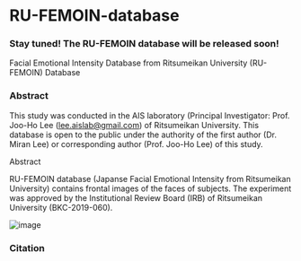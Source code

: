 # RU-FEMOIN-database

### Stay tuned! The RU-FEMOIN database will be released soon!

Facial Emotional Intensity Database from Ritsumeikan University (RU-FEMOIN) Database

### Abstract
This study was conducted in the AIS laboratory (Principal Investigator: Prof. Joo-Ho Lee (lee.aislab@gmail.com) of Ritsumeikan University. This database is open to the public under the authority of the first author (Dr. Miran Lee) or corresponding author (Prof. Joo-Ho Lee) of this study.

Abstract

RU-FEMOIN database (Japanse Facial Emotional Intensity from Ritsumeikan University) contains frontal images of the faces of subjects. The experiment was approved by the Institutional Review Board (IRB) of Ritsumeikan University (BKC-2019-060).

![image](https://user-images.githubusercontent.com/54616128/141099655-6c0678e6-3d9e-4a41-a058-46912fa332ae.png)


### Citation
